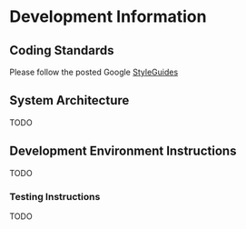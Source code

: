 # Development Information

## Coding Standards

Please follow the posted Google [StyleGuides](https://google.github.io/styleguide/)

## System Architecture
TODO
## Development Environment Instructions
TODO
### Testing Instructions
TODO

